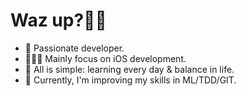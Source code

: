 # Waz up?👋🏽
- 🍾 Passionate developer. 
- 👨🏽‍💻 Mainly focus on iOS development. 
- 💭 All is simple: learning every day & balance in life.
- 🐉 Currently, I'm improving my skills in ML/TDD/GIT. 
